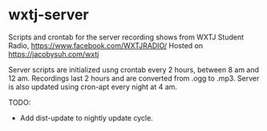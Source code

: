 # wxtj-server
Scripts and crontab for the server recording shows from WXTJ Student Radio, https://www.facebook.com/WXTJRADIO/
Hosted on https://jacobysuh.com/wxtj

Server scripts are initialized usng crontab every 2 hours, between 8 am and 12 am. Recordings last 2 hours and are converted from .ogg to .mp3. Server is also updated using cron-apt every night at 4 am.

TODO:
- Add dist-update to nightly update cycle.
